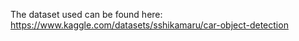 The dataset used can be found here: https://www.kaggle.com/datasets/sshikamaru/car-object-detection
